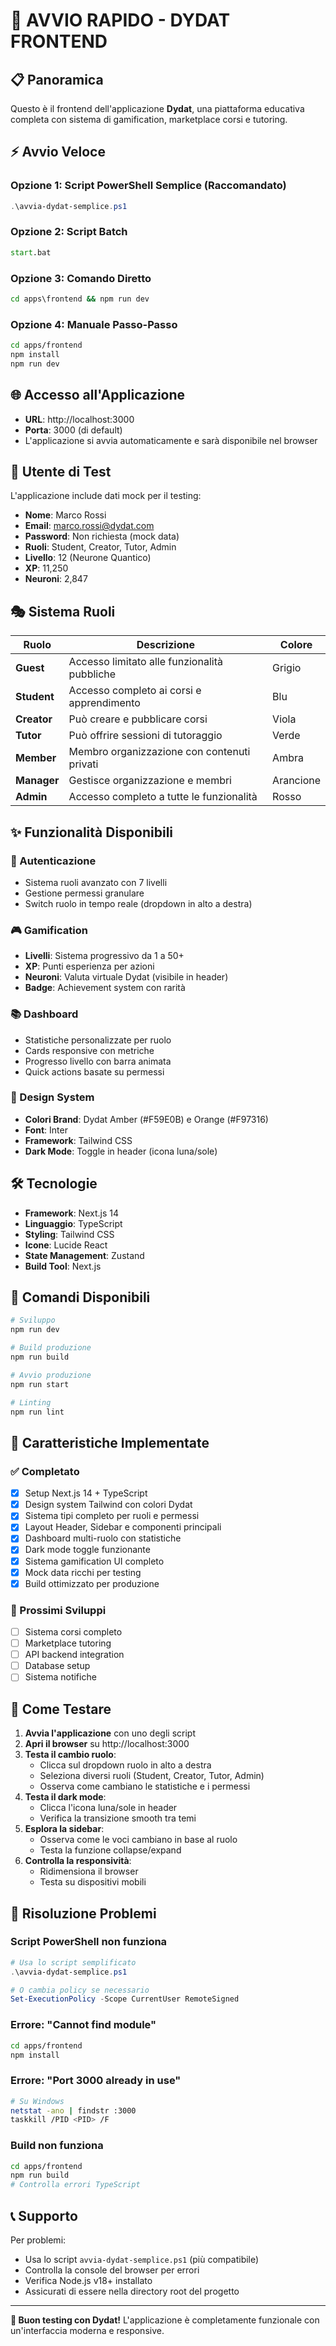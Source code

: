 # 🚀 AVVIO RAPIDO - DYDAT FRONTEND

## 📋 Panoramica

Questo è il frontend dell'applicazione **Dydat**, una piattaforma educativa completa con sistema di gamification, marketplace corsi e tutoring.

## ⚡ Avvio Veloce

### Opzione 1: Script PowerShell Semplice (Raccomandato)
```powershell
.\avvia-dydat-semplice.ps1
```

### Opzione 2: Script Batch
```cmd
start.bat
```

### Opzione 3: Comando Diretto
```cmd
cd apps\frontend && npm run dev
```

### Opzione 4: Manuale Passo-Passo
```bash
cd apps/frontend
npm install
npm run dev
```

## 🌐 Accesso all'Applicazione

- **URL**: http://localhost:3000
- **Porta**: 3000 (di default)
- L'applicazione si avvia automaticamente e sarà disponibile nel browser

## 👤 Utente di Test

L'applicazione include dati mock per il testing:

- **Nome**: Marco Rossi
- **Email**: marco.rossi@dydat.com
- **Password**: Non richiesta (mock data)
- **Ruoli**: Student, Creator, Tutor, Admin
- **Livello**: 12 (Neurone Quantico)
- **XP**: 11,250
- **Neuroni**: 2,847

## 🎭 Sistema Ruoli

| Ruolo | Descrizione | Colore |
|-------|-------------|--------|
| **Guest** | Accesso limitato alle funzionalità pubbliche | Grigio |
| **Student** | Accesso completo ai corsi e apprendimento | Blu |
| **Creator** | Può creare e pubblicare corsi | Viola |
| **Tutor** | Può offrire sessioni di tutoraggio | Verde |
| **Member** | Membro organizzazione con contenuti privati | Ambra |
| **Manager** | Gestisce organizzazione e membri | Arancione |
| **Admin** | Accesso completo a tutte le funzionalità | Rosso |

## ✨ Funzionalità Disponibili

### 🔐 Autenticazione
- Sistema ruoli avanzato con 7 livelli
- Gestione permessi granulare
- Switch ruolo in tempo reale (dropdown in alto a destra)

### 🎮 Gamification
- **Livelli**: Sistema progressivo da 1 a 50+
- **XP**: Punti esperienza per azioni
- **Neuroni**: Valuta virtuale Dydat (visibile in header)
- **Badge**: Achievement system con rarità

### 📚 Dashboard
- Statistiche personalizzate per ruolo
- Cards responsive con metriche
- Progresso livello con barra animata
- Quick actions basate su permessi

### 🎨 Design System
- **Colori Brand**: Dydat Amber (#F59E0B) e Orange (#F97316)
- **Font**: Inter
- **Framework**: Tailwind CSS
- **Dark Mode**: Toggle in header (icona luna/sole)

## 🛠️ Tecnologie

- **Framework**: Next.js 14
- **Linguaggio**: TypeScript
- **Styling**: Tailwind CSS
- **Icone**: Lucide React
- **State Management**: Zustand
- **Build Tool**: Next.js

## 🔧 Comandi Disponibili

```bash
# Sviluppo
npm run dev

# Build produzione
npm run build

# Avvio produzione
npm run start

# Linting
npm run lint
```

## 🌟 Caratteristiche Implementate

### ✅ Completato
- [x] Setup Next.js 14 + TypeScript
- [x] Design system Tailwind con colori Dydat
- [x] Sistema tipi completo per ruoli e permessi
- [x] Layout Header, Sidebar e componenti principali
- [x] Dashboard multi-ruolo con statistiche
- [x] Dark mode toggle funzionante
- [x] Sistema gamification UI completo
- [x] Mock data ricchi per testing
- [x] Build ottimizzato per produzione

### 🚧 Prossimi Sviluppi
- [ ] Sistema corsi completo
- [ ] Marketplace tutoring
- [ ] API backend integration
- [ ] Database setup
- [ ] Sistema notifiche

## 🎯 Come Testare

1. **Avvia l'applicazione** con uno degli script
2. **Apri il browser** su http://localhost:3000
3. **Testa il cambio ruolo**:
   - Clicca sul dropdown ruolo in alto a destra
   - Seleziona diversi ruoli (Student, Creator, Tutor, Admin)
   - Osserva come cambiano le statistiche e i permessi
4. **Testa il dark mode**:
   - Clicca l'icona luna/sole in header
   - Verifica la transizione smooth tra temi
5. **Esplora la sidebar**:
   - Osserva come le voci cambiano in base al ruolo
   - Testa la funzione collapse/expand
6. **Controlla la responsività**:
   - Ridimensiona il browser
   - Testa su dispositivi mobili

## 🐛 Risoluzione Problemi

### Script PowerShell non funziona
```powershell
# Usa lo script semplificato
.\avvia-dydat-semplice.ps1

# O cambia policy se necessario
Set-ExecutionPolicy -Scope CurrentUser RemoteSigned
```

### Errore: "Cannot find module"
```bash
cd apps/frontend
npm install
```

### Errore: "Port 3000 already in use"
```bash
# Su Windows
netstat -ano | findstr :3000
taskkill /PID <PID> /F
```

### Build non funziona
```bash
cd apps/frontend
npm run build
# Controlla errori TypeScript
```

## 📞 Supporto

Per problemi:
- Usa lo script `avvia-dydat-semplice.ps1` (più compatibile)
- Controlla la console del browser per errori
- Verifica Node.js v18+ installato
- Assicurati di essere nella directory root del progetto

---

**🎉 Buon testing con Dydat!** L'applicazione è completamente funzionale con un'interfaccia moderna e responsive. 